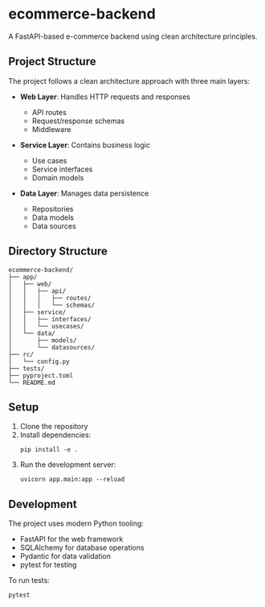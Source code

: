# ecommerce-backend

A FastAPI-based e-commerce backend using clean architecture principles.

## Project Structure

The project follows a clean architecture approach with three main layers:

- **Web Layer**: Handles HTTP requests and responses
  - API routes
  - Request/response schemas
  - Middleware

- **Service Layer**: Contains business logic
  - Use cases
  - Service interfaces
  - Domain models

- **Data Layer**: Manages data persistence
  - Repositories
  - Data models
  - Data sources

## Directory Structure

```
ecommerce-backend/
├── app/
│   ├── web/
│   │   ├── api/
│   │   │   ├── routes/
│   │   │   └── schemas/
│   ├── service/
│   │   ├── interfaces/
│   │   └── usecases/
│   └── data/
│       ├── models/
│       └── datasources/
├── rc/
│   └── config.py
├── tests/
├── pyproject.toml
└── README.md
```

## Setup

1. Clone the repository
2. Install dependencies:
   ```
   pip install -e .
   ```
3. Run the development server:
   ```
   uvicorn app.main:app --reload
   ```

## Development

The project uses modern Python tooling:
- FastAPI for the web framework
- SQLAlchemy for database operations
- Pydantic for data validation
- pytest for testing

To run tests:
```
pytest
```
